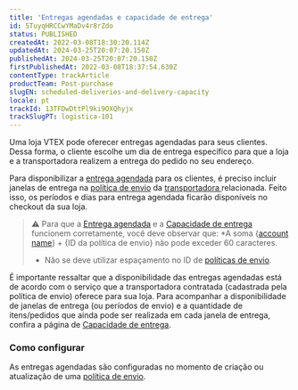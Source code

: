 ```yaml
---
title: 'Entregas agendadas e capacidade de entrega'
id: 5TuyqHRCCwYMaDv4r8rZdo
status: PUBLISHED
createdAt: 2022-03-08T18:30:20.114Z
updatedAt: 2024-03-25T20:07:20.150Z
publishedAt: 2024-03-25T20:07:20.150Z
firstPublishedAt: 2022-03-08T18:37:54.630Z
contentType: trackArticle
productTeam: Post-purchase
slugEN: scheduled-deliveries-and-delivery-capacity
locale: pt
trackId: 13TFDwDttPl9ki9OXQhyjx
trackSlugPT: logistica-101
---
```


Uma loja VTEX pode oferecer entregas agendadas para seus clientes. Dessa forma, o cliente escolhe um dia de entrega específico para que a loja e a transportadora realizem a entrega do pedido no seu endereço. 

Para disponibilizar a [entrega agendada](https://help.vtex.com/pt/tutorial/entrega-agendada--22g3HAVCGLFiU7xugShOBi) para os clientes, é preciso incluir janelas de entrega na [política de envio](https://help.vtex.com/pt/tutorial/politica-de-envio--tutorials_140) da [transportadora ](https://help.vtex.com/pt/tutorial/transportadoras-na-vtex--7u9duMD5UQa2QQwukAWMcE)relacionada. Feito isso, os períodos e dias para entrega agendada ficarão disponíveis no checkout da sua loja.

>⚠️ Para que a [Entrega agendada](https://help.vtex.com/pt/tutorial/scheduled-delivery--22g3HAVCGLFiU7xugShOBi) e a [Capacidade de entrega](https://help.vtex.com/pt/tutorial/managing-delivery-capacity--2y217FQZCjD0I1n62yxVcz) funcionem corretamente, você deve observar que:
> *A soma {[account name](https://help.vtex.com/pt/tutorial/what-is-an-account-name--i0mIGLcg3QyEy8OCicEoC)} + {ID da política de envio} não pode exceder 60 caracteres.
> * Não se deve utilizar espaçamento no ID de [políticas de envio](https://help.vtex.com/pt/tutorial/criar-uma-politica-de-envio--66rJO4LKBdyMJOH6Z3dsaT).

É importante ressaltar que a disponibilidade das entregas agendadas está de acordo com o serviço que a transportadora contratada (cadastrada pela política de envio) oferece para sua loja. Para acompanhar a disponibilidade de janelas de entrega (ou períodos de envio) e a quantidade de itens/pedidos que ainda pode ser realizada em cada janela de entrega, confira a página de [Capacidade de entrega](https://help.vtex.com/pt/tutorial/gerenciar-capacidade-de-entrega--2y217FQZCjD0I1n62yxVcz).

### Como configurar

As entregas agendadas são configuradas no momento de criação ou atualização de uma [política de envio](https://help.vtex.com/pt/tutorial/politica-de-envio--tutorials_140). 

